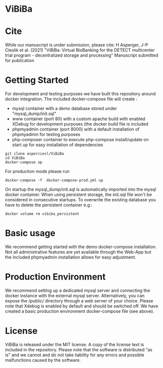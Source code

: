 # ViBiBa

# Cite
While our manuscript is under submission, please cite:
H Asperger, J-P Cieslik et al. (2021) "ViBiBa: Virtual BioBanking for the DETECT multicenter trial program - decentralized storage and processing" Manuscript submitted for publication
# Getting Started
For development and testing purposes we have built this repository around docker integration.
The included docker-compose file will create :
* mysql container with a demo database stored under "mysql_dump/init.sql"
* www container (port 80) with a custom apache build with enabled XDebug for development purposes (the docker build file is included
* phpmyadmin container (port 8000) with a default installation of phpmyadmin for testing purposes
* php-composer container to execute php-compose install/update on start up for easy installation of dependencies
```
git clone asperciesl/ViBiBa
cd ViBiBa
docker-compose up
```
For production mode please run
````
docker-compose -f  docker-compose-prod.yml up
````
On startup the mysql_dump/init.sql is automatically imported into the mysql docker container. When using persistent storage, the init.sql file won't be considered in consecutive startups.
To overwrite the existing database you have to delete the persistent container e.g.:
````
docker volume rm vibiba_persistent
````
# Basic usage
We recommend getting started with the demo docker-compose installation.
Not all administrative features are yet available through the Web-App but the included phpmyadmin installation allows for easy adjustment.

# Production Environment
We recommend setting up a dedicated mysql server and connecting the docker instance with the external mysql server.
Alternatively, you can expose the /public/ directory through a web server of your choice. Please note that Xdebug is enabled by default and should be switched off.
We have created a basic production environment docker-compose file (see above).
# License
ViBiBa is released under the MIT license. A copy of the license text is included in the repository.
Please note that the software is distributed "as is" and we cannot and do not take liability for any errors and possible malfunctions caused by the software. 
